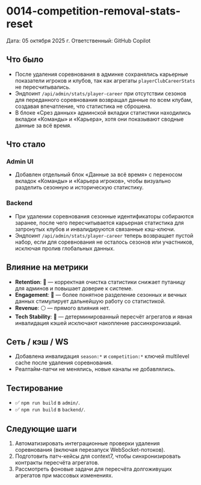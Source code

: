 # 0014-competition-removal-stats-reset

Дата: 05 октября 2025 г.
Ответственный: GitHub Copilot

## Что было
- После удаления соревнования в админке сохранялись карьерные показатели игроков и клубов, так как агрегаты `playerClubCareerStats` не пересчитывались.
- Эндпоинт `/api/admin/stats/player-career` при отсутствии сезонов для переданного соревнования возвращал данные по всем клубам, создавая впечатление, что статистика не сброшена.
- В блоке «Срез данных» админской вкладки статистики находились вкладки «Команды» и «Карьера», хотя они показывают сводные данные за всё время.

## Что стало
### Admin UI
- Добавлен отдельный блок «Данные за всё время» с переносом вкладок «Команды» и «Карьера игроков», чтобы визуально разделить сезонную и историческую статистику.

### Backend
- При удалении соревнования сезонные идентификаторы собираются заранее, после чего пересчитывается карьерная статистика для затронутых клубов и инвалидируются связанные кэш-ключи.
- Эндпоинт `/api/admin/stats/player-career` теперь возвращает пустой набор, если для соревнования не осталось сезонов или участников, исключая пролив глобальных данных.

## Влияние на метрики
- **Retention**: 🔵 — корректная очистка статистики снижает путаницу для админов и повышает доверие к системе.
- **Engagement**: 🔴 — более понятное разделение сезонных и вечных данных стимулирует дальнейшую работу со статистикой.
- **Revenue**: ⚪ — прямого влияния нет.
- **Tech Stability**: 🔵 — детерминированный пересчёт агрегатов и явная инвалидация кэшей исключают накопление рассинхронизаций.

## Сеть / кэш / WS
- Добавлена инвалидация `season:*` и `competition:*` ключей multilevel cache после удаления соревнования.
- Реалтайм-патчи не менялись, новые каналы не добавлялись.

## Тестирование
- ✅ `npm run build` в `admin/`.
- ✅ `npm run build` в `backend/`.

## Следующие шаги
1. Автоматизировать интеграционные проверки удаления соревнования (включая перезапуск WebSocket-потоков).
2. Подготовить патч-кейсы для context7, чтобы синхронизировать контракты пересчёта агрегатов.
3. Рассмотреть фоновые задачи для пересчёта долгоживущих агрегатов при массовых изменениях.
